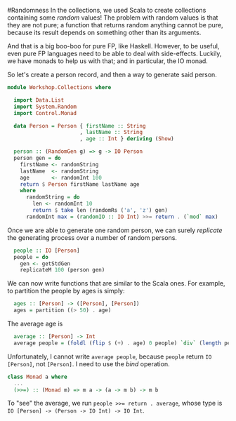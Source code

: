 #Randomness
In the collections, we used Scala to create collections containing some _random_ values! The problem with
random values is that they are not pure; a function that returns random anything cannot be pure, because
its result depends on something other than its arguments.

And that is a big boo-boo for pure FP, like Haskell. However, to be useful, even pure FP languages need 
to be able to deal with side-effects. Luckily, we have monads to help us with that; and in particular,
the IO monad.

So let's create a person record, and then a way to generate said person.

```haskell
module Workshop.Collections where

  import Data.List
  import System.Random
  import Control.Monad

  data Person = Person { firstName :: String
                       , lastName :: String
                       , age :: Int } deriving (Show)

  person :: (RandomGen g) => g -> IO Person
  person gen = do
    firstName <- randomString
    lastName  <- randomString
    age       <- randomInt 100
    return $ Person firstName lastName age 
    where
      randomString = do
        len <- randomInt 10
        return $ take len (randomRs ('a', 'z') gen)
      randomInt max = (randomIO :: IO Int) >>= return . (`mod` max)
```

Once we are able to generate one random person, we can surely _replicate_ the generating process over 
a number of random persons.

```haskell
  people :: IO [Person]
  people = do
    gen <- getStdGen
    replicateM 100 (person gen)
```

We can now write functions that are similar to the Scala ones. For example, to partition the people by
ages is simply:


```haskell
  ages :: [Person] -> ([Person], [Person])
  ages = partition ((> 50) . age)
```

The average age is 

```haskell
  average :: [Person] -> Int
  average people = (foldl (flip $ (+) . age) 0 people) `div` (length people)
```

Unfortunately, I cannot write ``average people``, because ``people`` return ``IO [Person]``, 
not ``[Person]``. I need to use the _bind_ operation.

```haskell
class Monad a where
  ...
  (>>=) :: (Monad m) => m a -> (a -> m b) -> m b
```

To "see" the average, we run ``people >>= return . average``, whose type is ``IO [Person] -> (Person -> IO Int) -> IO Int``.